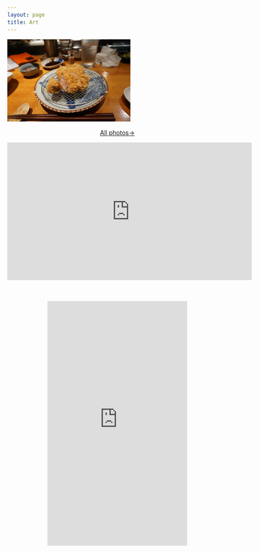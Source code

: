```yaml
---
layout: page
title: Art
---
```




<div class="wide" markdown="1">

<p align="center">
<a href="https://djkim.my.canva.site/" class = "button">
    <div class="photo-container">
        <img src="/assets/img/one.jpg">
    </div>
</a>
</p>

<p align="center">
<a href="https://djkim.my.canva.site/">All photos→</a>
</p>

<p align="center">
<iframe width="560" height="315" src="https://www.youtube.com/embed/PWvnIwafLsE" title="Mecha Uma" frameborder="0" allow="accelerometer; autoplay; clipboard-write; encrypted-media; gyroscope; picture-in-picture" allowfullscreen></iframe>
</p>

<br>

<p align="center">
<iframe width="320" height="560" src="https://www.youtube.com/embed/-xPJhXowoRU" title="Art Final Project" frameborder="0" allow="accelerometer; autoplay; clipboard-write; encrypted-media; gyroscope; picture-in-picture" allowfullscreen></iframe>
</p>

<br>

</div>
